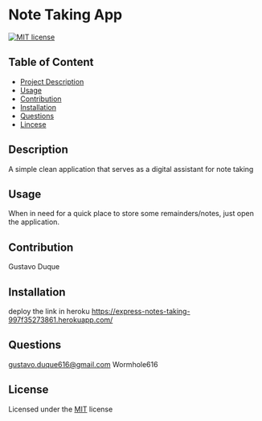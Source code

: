 

# Note Taking App
    
[![MIT license](https://img.shields.io/badge/License-MIT-blue.svg)](https://lbesson.mit-license.org/)            

## Table of Content
- [Project Description](#Description)
- [Usage](#Usage)
- [Contribution](#Contribution)
- [Installation](#Installation)
- [Questions](#Questions)
- [Lincese](#License)

## Description
A simple clean application that serves as a digital assistant for note taking

## Usage
When in need for a quick place to store some remainders/notes, just open the application.


## Contribution 
Gustavo Duque

## Installation 
deploy the link in heroku https://express-notes-taking-997f35273861.herokuapp.com/

## Questions
gustavo.duque616@gmail.com
Wormhole616

## License
Licensed under the [MIT](https://choosealicense.com/licenses/mit/) license
    